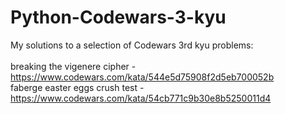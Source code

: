 # Python-Codewars-3-kyu
My solutions to a selection of Codewars 3rd kyu problems:<br>
<br>
breaking the vigenere cipher - https://www.codewars.com/kata/544e5d75908f2d5eb700052b<br>
faberge easter eggs crush test - https://www.codewars.com/kata/54cb771c9b30e8b5250011d4<br>
